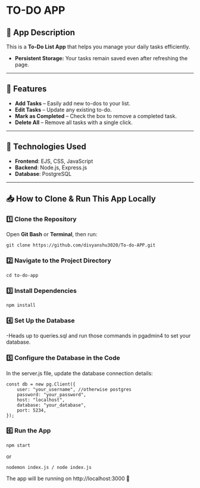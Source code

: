 # TO-DO APP

## 📌 App Description

This is a **To-Do List App** that helps you manage your daily tasks efficiently.

- **Persistent Storage:** Your tasks remain saved even after refreshing the page.

---

## 🚀 Features

- **Add Tasks** – Easily add new to-dos to your list.
- **Edit Tasks** – Update any existing to-do.
- **Mark as Completed** – Check the box to remove a completed task.
- **Delete All** – Remove all tasks with a single click.

---

## 📌 Technologies Used

- **Frontend**: EJS, CSS, JavaScript
- **Backend**: Node.js, Express.js
- **Database**: PostgreSQL

---

## 📥 How to Clone & Run This App Locally

### 1️⃣ Clone the Repository

Open **Git Bash** or **Terminal**, then run:

    git clone https://github.com/divyanshu3020/To-do-APP.git

### 2️⃣ Navigate to the Project Directory

    cd to-do-app

### 3️⃣ Install Dependencies

    npm install

### 4️⃣ Set Up the Database

-Heads up to queries.sql and run those commands in pgadmin4 to set your database.

### 5️⃣ Configure the Database in the Code

In the server.js file, update the database connection details:

    const db = new pg.Client({
        user: "your_username", //otherwise postgres
        password: "your_password",
        host: "localhost",
        database: "your_database",
        port: 5234,
    });

### 6️⃣ Run the App

    npm start

or

    nodemon index.js / node index.js

The app will be running on http://localhost:3000 🎉
